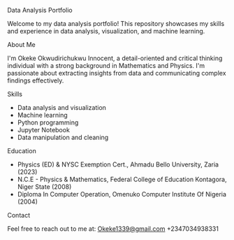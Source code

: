 Data Analysis Portfolio

Welcome to my data analysis portfolio! This repository showcases my skills and experience in data analysis, visualization, and machine learning.

About Me

I'm Okeke Okwudirichukwu Innocent, a detail-oriented and critical thinking individual with a strong background in Mathematics and Physics. I'm passionate about extracting insights from data and communicating complex findings effectively.

Skills

- Data analysis and visualization
- Machine learning
- Python programming
- Jupyter Notebook
- Data manipulation and cleaning

Education

- Physics (ED) & NYSC Exemption Cert., Ahmadu Bello University, Zaria (2023)
- N.C.E - Physics & Mathematics, Federal College of Education Kontagora, Niger State (2008)
- Diploma In Computer Operation, Omenuko Computer Institute Of Nigeria (2004)

Contact

Feel free to reach out to me at:
Okeke1339@gmail.com
+2347034938331
